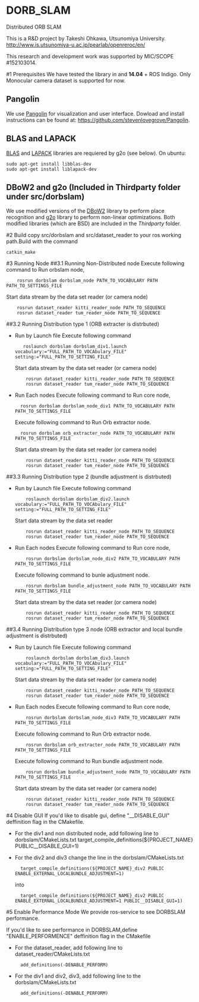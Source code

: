 # DORB_SLAM
Distributed ORB SLAM

This is a R&D project by Takeshi Ohkawa, Utsunomiya University.
http://www.is.utsunomiya-u.ac.jp/pearlab/openreroc/en/

This research and development work was supported by MIC/SCOPE #152103014.

#1 Prerequisites
We have tested the library in and **14.04** + ROS Indigo. Only Monocular camera dataset is supported for now.


## Pangolin
We use [Pangolin](https://github.com/stevenlovegrove/Pangolin) for visualization and user interface. Dowload and install instructions can be found at: https://github.com/stevenlovegrove/Pangolin.

## BLAS and LAPACK
[BLAS](http://www.netlib.org/blas) and [LAPACK](http://www.netlib.org/lapack) libraries are requiered by g2o (see below). On ubuntu:

    sudo apt-get install libblas-dev
    sudo apt-get install liblapack-dev

## DBoW2 and g2o (Included in Thirdparty folder under src/dorbslam)
We use modified versions of the [DBoW2](https://github.com/dorian3d/DBoW2) library to perform place recognition and [g2o](https://github.com/RainerKuemmerle/g2o) library to perform non-linear optimizations. Both modified libraries (which are BSD) are included in the *Thirdparty* folder.

#2 Build
 copy src/dorbslam and src/dataset_reader to your ros working path.Build with the command 
 
    catkin_make

#3 Running Node
##3.1 Running Non-Distributed node
Execute following command to Run orbslam node,

        rosrun dorbslam dorbslam_node PATH_TO_VOCABULARY PATH PATH_TO_SETTINGS_FILE

Start data stream by the data set reader (or camera node)

        rosrun dataset_reader kitti_reader_node PATH_TO_SEQUENCE 
        rosrun dataset_reader tum_reader_node PATH_TO_SEQUENCE 

##3.2 Running Distribution type 1 (ORB extracter is distrbuted)

- Run by Launch file
    Execute following command 
   
         roslaunch dorbslam dorbslam_div1.launch vocabulary:="FULL_PATH_TO_VOCAbulary_FILE" setting:="FULL_PATH_TO_SETTING_FILE"

    Start data stream by the data set reader (or camera node)

          rosrun dataset_reader kitti_reader_node PATH_TO_SEQUENCE 
          rosrun dataset_reader tum_reader_node PATH_TO_SEQUENCE 


- Run Each nodes
    Execute following command to Run core node,

        rosrun dorbslam dorbslam_node_div1 PATH_TO_VOCABULARY PATH PATH_TO_SETTINGS_FILE

    Execute following command to Run Orb extractor node.
  
        rosrun dorbslam orb_extracter_node PATH_TO_VOCABULARY PATH PATH_TO_SETTINGS_FILE

    Start data stream by the data set reader (or camera node)

          rosrun dataset_reader kitti_reader_node PATH_TO_SEQUENCE 
          rosrun dataset_reader tum_reader_node PATH_TO_SEQUENCE 



##3.3 Running Distribution type 2 (bundle adjustment is distrbuted)

- Run by Launch file
    Execute following command

          roslaunch dorbslam dorbslam_div2.launch vocabulary:="FULL_PATH_TO_VOCAbulary_FILE" setting:="FULL_PATH_TO_SETTING_FILE"

    Start data stream by the data set reader 

          rosrun dataset_reader kitti_reader_node PATH_TO_SEQUENCE 
          rosrun dataset_reader tum_reader_node PATH_TO_SEQUENCE 


- Run Each nodes
    Execute following command to Run core node,

          rosrun dorbslam dorbslam_node_div2 PATH_TO_VOCABULARY PATH PATH_TO_SETTINGS_FILE

    Execute following command to bunle adjustment node.

          rosrun dorbslam bundle_adjustment_node PATH_TO_VOCABULARY PATH PATH_TO_SETTINGS_FILE

    Start data stream by the data set reader (or camera node)

          rosrun dataset_reader kitti_reader_node PATH_TO_SEQUENCE 
          rosrun dataset_reader tum_reader_node PATH_TO_SEQUENCE 



##3.4 Running Distribution type 3 node (ORB extractor and local bundle adjustment is distrbuted)

- Run by Launch file
    Execute following command 
    
          roslaunch dorbslam dorbslam_div3.launch vocabulary:="FULL_PATH_TO_VOCAbulary_FILE" setting:="FULL_PATH_TO_SETTING_FILE"

    Start data stream by the data set reader (or camera node)
    
          rosrun dataset_reader kitti_reader_node PATH_TO_SEQUENCE 
          rosrun dataset_reader tum_reader_node PATH_TO_SEQUENCE 


- Run Each nodes
    Execute following command to Run core node,

          rosrun dorbslam dorbslam_node_div3 PATH_TO_VOCABULARY PATH PATH_TO_SETTINGS_FILE

    Execute following command to Run Orb extractor node.
    
          rosrun dorbslam orb_extracter_node PATH_TO_VOCABULARY PATH PATH_TO_SETTINGS_FILE

    Execute following command to Run bundle adjustment node.

          rosrun dorbslam bundle_adjustment_node PATH_TO_VOCABULARY PATH PATH_TO_SETTINGS_FILE

    Start data stream by the data set reader (or camera node)

          rosrun dataset_reader kitti_reader_node PATH_TO_SEQUENCE 
          rosrun dataset_reader tum_reader_node PATH_TO_SEQUENCE 


#4 Disable GUI
If you'd like to disable gui, define "_\_DISABLE_GUI" deffinition flag in the CMakefile.

- For the div1 and non distributed node, add following line to dorbslam/CMakeLists.txt
        target_compile_definitions(${PROJECT_NAME} PUBLIC__DISABLE_GUI=1)

- For the div2 and div3 change the line in the dorbslam/CMakeLists.txt

        target_compile_definitions(${PROJECT_NAME}_div2 PUBLIC ENABLE_EXTERNAL_LOCALBUNDLE_ADJUSTMENT=1)

    into 
    
        target_compile_definitions(${PROJECT_NAME}_div2 PUBLIC ENABLE_EXTERNAL_LOCALBUNDLE_ADJUSTMENT=1 PUBLIC__DISABLE_GUI=1)

#5 Enable Performance Mode
We provide ros-service to see DORBSLAM performance.

If you'd like to see performance in DORBSLAM,define "ENABLE_PERFORMENCE" deffinition flag in the CMakefile

- For the dataset_reader, add following line to dataset_reader/CMakeLists.txt

        add_definitions(-DENABLE_PERFORM)

- For the div1 and div2, div3, add following line to  the dorbslam/CMakeLists.txt

        add_definitions(-DENABLE_PERFORM)
 
 
